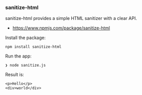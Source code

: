 ### sanitize-html

sanitize-html provides a simple HTML sanitizer with a clear API.

- https://www.npmjs.com/package/sanitize-html

Install the package:
```
npm install sanitize-html
```

Run the app:
```
❯ node sanitize.js
```

Result is:
```
<p>Hello</p>
<div>world</div>
```